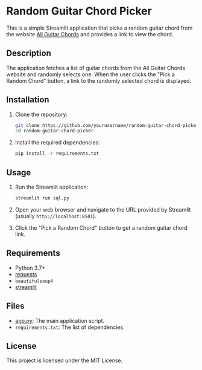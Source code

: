 # Random Guitar Chord Picker

This is a simple Streamlit application that picks a random guitar chord from the website [All Guitar Chords](https://www.all-guitar-chords.com) and provides a link to view the chord.

## Description

The application fetches a list of guitar chords from the All Guitar Chords website and randomly selects one. When the user clicks the "Pick a Random Chord" button, a link to the randomly selected chord is displayed.

## Installation

1. Clone the repository:
    ```bash
    git clone https://github.com/yourusername/random-guitar-chord-picker.git
    cd random-guitar-chord-picker
    ```

2. Install the required dependencies:
    ```bash
    pip install -r requirements.txt
    ```

## Usage

1. Run the Streamlit application:
    ```bash
    streamlit run sql.py
    ```

2. Open your web browser and navigate to the URL provided by Streamlit (usually `http://localhost:8501`).

3. Click the "Pick a Random Chord" button to get a random guitar chord link.

## Requirements

- Python 3.7+
- [requests](http://_vscodecontentref_/0)
- `beautifulsoup4`
- [streamlit](http://_vscodecontentref_/1)

## Files

- [app.py](http://_vscodecontentref_/2): The main application script.
- `requirements.txt`: The list of dependencies.

## License

This project is licensed under the MIT License.
